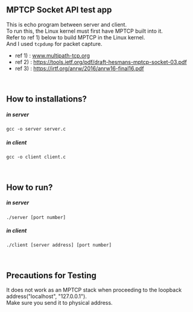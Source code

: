 ## MPTCP Socket API test app
This is echo program between server and client.<br>
To run this, the Linux kernel must first have MPTCP built into it.<br>
Refer to ref 1) below to build MPTCP in the Linux kernel.<br>
And I used `tcpdump` for packet capture.

* ref 1) : www.multipath-tcp.org
* ref 2) : https://tools.ietf.org/pdf/draft-hesmans-mptcp-socket-03.pdf
* ref 3) : https://irtf.org/anrw/2016/anrw16-final16.pdf

<br>

## How to installations?
##### in server
	gcc -o server server.c
##### in client
	gcc -o client client.c

<br>

## How to run?
##### in server
	./server [port number]
##### in client
	./client [server address] [port number]

<br>

## Precautions for Testing
It does not work as an MPTCP stack when proceeding to the loopback address("localhost", "127.0.0.1"). <br>
Make sure you send it to physical address.
